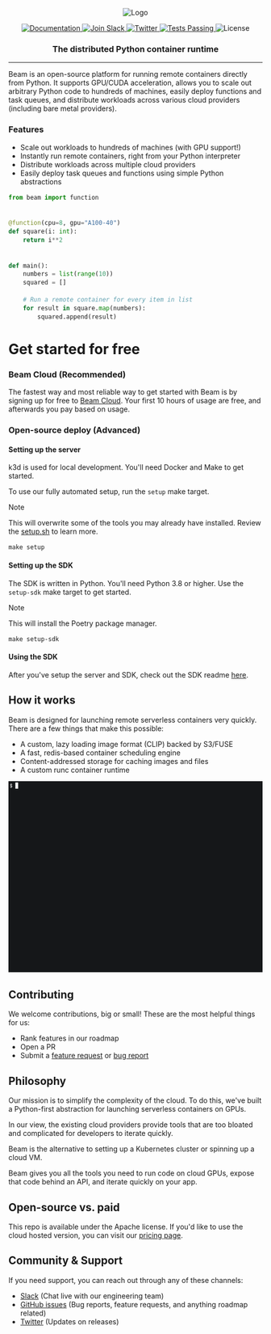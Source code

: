 <p align="center">
<img alt="Logo" src="https://github.com/beam-cloud/beta9/assets/10925686/fb46cc59-fbd1-47a7-9d88-9d3f5b66722f"/ width="40%">
</p>

<p align="center">
  <a href="https://docs.beam.cloud">
    <img alt="Documentation" src="https://img.shields.io/badge/docs-quickstart-blue">
  </a>
  <a href="https://join.slack.com/t/beam-89x5025/shared_invite/zt-1ye1jzgg2-cGpMKuoXZJiT3oSzgPmN8g">
    <img alt="Join Slack" src="https://img.shields.io/badge/Beam-Join%20Slack-blue?logo=slack">
  </a>
    <a href="https://twitter.com/beam_cloud">
    <img alt="Twitter" src="https://img.shields.io/twitter/follow/beam_cloud.svg?style=social&logo=twitter">
  </a>
  <a href="https://github.com/beam-cloud/beta9/actions">
    <img alt="Tests Passing" src="https://github.com/beam-cloud/beta9/actions/workflows/ci.yml/badge.svg?branch=master">
  </a>
  <img alt="License" src="https://img.shields.io/badge/license-Apache--2.0-ff69b4"/>
</p>

<h3 align="center">
    The distributed Python container runtime
</h3>

---

Beam is an open-source platform for running remote containers directly from Python. It supports GPU/CUDA acceleration, allows you to scale out arbitrary Python code to hundreds of machines, easily deploy functions and task queues, and distribute workloads across various cloud providers (including bare metal providers).

### Features

- Scale out workloads to hundreds of machines (with GPU support!)
- Instantly run remote containers, right from your Python interpreter
- Distribute workloads across multiple cloud providers
- Easily deploy task queues and functions using simple Python abstractions

```python
from beam import function


@function(cpu=8, gpu="A100-40")
def square(i: int):
    return i**2


def main():
    numbers = list(range(10))
    squared = []

    # Run a remote container for every item in list
    for result in square.map(numbers):
        squared.append(result)
```

# Get started for free 

### Beam Cloud (Recommended)

The fastest way and most reliable way to get started with Beam is by signing up for free to [Beam Cloud](https://beam.cloud). Your first 10 hours of usage are free, and afterwards you pay based on usage. 

### Open-source deploy (Advanced)

#### Setting up the server

k3d is used for local development. You'll need Docker and Make to get started.

To use our fully automated setup, run the `setup` make target.

> [!NOTE]
> This will overwrite some of the tools you may already have installed. Review the [setup.sh](bin/setup.sh) to learn more.

```
make setup
```

#### Setting up the SDK

The SDK is written in Python. You'll need Python 3.8 or higher. Use the `setup-sdk` make target to get started.

> [!NOTE]
> This will install the Poetry package manager.

```
make setup-sdk
```

#### Using the SDK

After you've setup the server and SDK, check out the SDK readme [here](sdk/README.md).

## How it works

Beam is designed for launching remote serverless containers very quickly. There are a few things that make this possible:

- A custom, lazy loading image format (CLIP) backed by S3/FUSE
- A fast, redis-based container scheduling engine
- Content-addressed storage for caching images and files
- A custom runc container runtime

![demo gif](sdk/docs/demo.gif)

## Contributing 

We welcome contributions, big or small! These are the most helpful things for us:

* Rank features in our roadmap
* Open a PR
* Submit a [feature request](https://github.com/beam-cloud/beta9/issues/new?assignees=&labels=&projects=&template=issue--feature-request.md&title=) or [bug report](https://github.com/beam-cloud/beta9/issues/new?assignees=&labels=&projects=&template=issue--bug-report.md&title=)

## Philosophy

Our mission is to simplify the complexity of the cloud. To do this, we've built a Python-first abstraction for launching serverless containers on GPUs.

In our view, the existing cloud providers provide tools that are too bloated and complicated for developers to iterate quickly. 

Beam is the alternative to setting up a  Kubernetes cluster or spinning up a cloud VM.

Beam gives you all the tools you need to run code on cloud GPUs, expose that code behind an API, and iterate quickly on your app.

## Open-source vs. paid 

This repo is available under the Apache license. If you'd like to use the cloud hosted version, you can visit our [pricing page](https://beam.cloud/pricing).

## Community & Support

If you need support, you can reach out through any of these channels:

- [Slack](https://join.slack.com/t/beam-89x5025/shared_invite/zt-1ye1jzgg2-cGpMKuoXZJiT3oSzgPmN8g) \(Chat live with our engineering team\)
- [GitHub issues](https://github.com/beam-cloud//issues) \(Bug reports, feature requests, and anything roadmap related)
- [Twitter](https://twitter.com/beam_cloud) \(Updates on releases)
